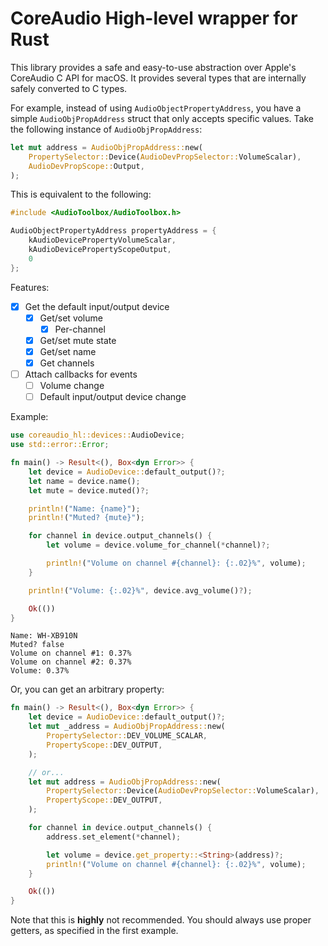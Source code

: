 # CoreAudio High-level wrapper for Rust
This library provides a safe and easy-to-use abstraction over Apple's CoreAudio C API for macOS. It provides several types that are internally safely converted to C types.

For example, instead of using `AudioObjectPropertyAddress`, you have a simple `AudioObjPropAddress` struct that only accepts specific values.
Take the following instance of `AudioObjPropAddress`:
```rust
let mut address = AudioObjPropAddress::new(
    PropertySelector::Device(AudioDevPropSelector::VolumeScalar),
    AudioDevPropScope::Output,
);
```
This is equivalent to the following:
```c
#include <AudioToolbox/AudioToolbox.h>

AudioObjectPropertyAddress propertyAddress = {
    kAudioDevicePropertyVolumeScalar,
    kAudioDevicePropertyScopeOutput,
    0
};
```

Features:
- [x] Get the default input/output device
    - [x] Get/set volume
        - [x] Per-channel
    - [x] Get/set mute state
    - [x] Get/set name
    - [x] Get channels
- [ ] Attach callbacks for events
    - [ ] Volume change
    - [ ] Default input/output device change

Example:
```rust
use coreaudio_hl::devices::AudioDevice;
use std::error::Error;

fn main() -> Result<(), Box<dyn Error>> {
    let device = AudioDevice::default_output()?;
    let name = device.name();
    let mute = device.muted()?;

    println!("Name: {name}");
    println!("Muted? {mute}");

    for channel in device.output_channels() {
        let volume = device.volume_for_channel(*channel)?;

        println!("Volume on channel #{channel}: {:.02}%", volume);
    }

    println!("Volume: {:.02}%", device.avg_volume()?);

    Ok(())
}
```
```
Name: WH-XB910N
Muted? false
Volume on channel #1: 0.37%
Volume on channel #2: 0.37%
Volume: 0.37%
```
Or, you can get an arbitrary property:
```rust
fn main() -> Result<(), Box<dyn Error>> {
    let device = AudioDevice::default_output()?;
    let mut _address = AudioObjPropAddress::new(
        PropertySelector::DEV_VOLUME_SCALAR,
        PropertyScope::DEV_OUTPUT,
    );

    // or...
    let mut address = AudioObjPropAddress::new(
        PropertySelector::Device(AudioDevPropSelector::VolumeScalar),
        PropertyScope::DEV_OUTPUT,
    );

    for channel in device.output_channels() {
        address.set_element(*channel);

        let volume = device.get_property::<String>(address)?;
        println!("Volume on channel #{channel}: {:.02}%", volume);
    }

    Ok(())
}
```
Note that this is **highly** not recommended. You should always use proper getters, as specified in the first example.